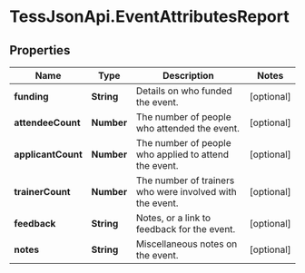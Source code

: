 # TessJsonApi.EventAttributesReport

## Properties
Name | Type | Description | Notes
------------ | ------------- | ------------- | -------------
**funding** | **String** | Details on who funded the event. | [optional] 
**attendeeCount** | **Number** | The number of people who attended the event. | [optional] 
**applicantCount** | **Number** | The number of people who applied to attend the event. | [optional] 
**trainerCount** | **Number** | The number of trainers who were involved with the event. | [optional] 
**feedback** | **String** | Notes, or a link to feedback for the event. | [optional] 
**notes** | **String** | Miscellaneous notes on the event. | [optional] 


